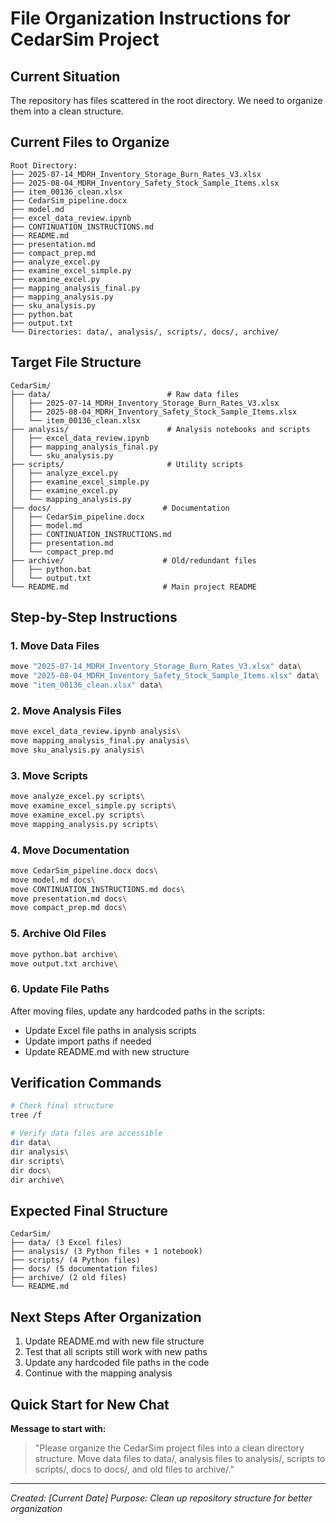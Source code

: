 # File Organization Instructions for CedarSim Project

## Current Situation
The repository has files scattered in the root directory. We need to organize them into a clean structure.

## Current Files to Organize
```
Root Directory:
├── 2025-07-14_MDRH_Inventory_Storage_Burn_Rates_V3.xlsx
├── 2025-08-04_MDRH_Inventory_Safety_Stock_Sample_Items.xlsx
├── item_00136_clean.xlsx
├── CedarSim_pipeline.docx
├── model.md
├── excel_data_review.ipynb
├── CONTINUATION_INSTRUCTIONS.md
├── README.md
├── presentation.md
├── compact_prep.md
├── analyze_excel.py
├── examine_excel_simple.py
├── examine_excel.py
├── mapping_analysis_final.py
├── mapping_analysis.py
├── sku_analysis.py
├── python.bat
├── output.txt
└── Directories: data/, analysis/, scripts/, docs/, archive/
```

## Target File Structure
```
CedarSim/
├── data/                          # Raw data files
│   ├── 2025-07-14_MDRH_Inventory_Storage_Burn_Rates_V3.xlsx
│   ├── 2025-08-04_MDRH_Inventory_Safety_Stock_Sample_Items.xlsx
│   └── item_00136_clean.xlsx
├── analysis/                      # Analysis notebooks and scripts
│   ├── excel_data_review.ipynb
│   ├── mapping_analysis_final.py
│   └── sku_analysis.py
├── scripts/                       # Utility scripts
│   ├── analyze_excel.py
│   ├── examine_excel_simple.py
│   ├── examine_excel.py
│   └── mapping_analysis.py
├── docs/                         # Documentation
│   ├── CedarSim_pipeline.docx
│   ├── model.md
│   ├── CONTINUATION_INSTRUCTIONS.md
│   ├── presentation.md
│   └── compact_prep.md
├── archive/                      # Old/redundant files
│   ├── python.bat
│   └── output.txt
└── README.md                     # Main project README
```

## Step-by-Step Instructions

### 1. Move Data Files
```bash
move "2025-07-14_MDRH_Inventory_Storage_Burn_Rates_V3.xlsx" data\
move "2025-08-04_MDRH_Inventory_Safety_Stock_Sample_Items.xlsx" data\
move "item_00136_clean.xlsx" data\
```

### 2. Move Analysis Files
```bash
move excel_data_review.ipynb analysis\
move mapping_analysis_final.py analysis\
move sku_analysis.py analysis\
```

### 3. Move Scripts
```bash
move analyze_excel.py scripts\
move examine_excel_simple.py scripts\
move examine_excel.py scripts\
move mapping_analysis.py scripts\
```

### 4. Move Documentation
```bash
move CedarSim_pipeline.docx docs\
move model.md docs\
move CONTINUATION_INSTRUCTIONS.md docs\
move presentation.md docs\
move compact_prep.md docs\
```

### 5. Archive Old Files
```bash
move python.bat archive\
move output.txt archive\
```

### 6. Update File Paths
After moving files, update any hardcoded paths in the scripts:
- Update Excel file paths in analysis scripts
- Update import paths if needed
- Update README.md with new structure

## Verification Commands
```bash
# Check final structure
tree /f

# Verify data files are accessible
dir data\
dir analysis\
dir scripts\
dir docs\
dir archive\
```

## Expected Final Structure
```
CedarSim/
├── data/ (3 Excel files)
├── analysis/ (3 Python files + 1 notebook)
├── scripts/ (4 Python files)
├── docs/ (5 documentation files)
├── archive/ (2 old files)
└── README.md
```

## Next Steps After Organization
1. Update README.md with new file structure
2. Test that all scripts still work with new paths
3. Update any hardcoded file paths in the code
4. Continue with the mapping analysis

## Quick Start for New Chat
**Message to start with:**
> "Please organize the CedarSim project files into a clean directory structure. Move data files to data/, analysis files to analysis/, scripts to scripts/, docs to docs/, and old files to archive/."

---
*Created: [Current Date]*
*Purpose: Clean up repository structure for better organization*
